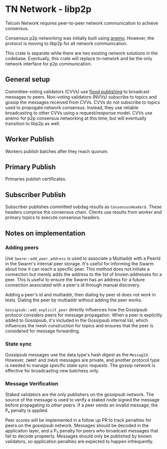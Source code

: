 # TN Network - libp2p

Telcoin Network requires peer-to-peer network communication to achieve consensus.

Consensus p2p networking was initially built using [anemo](https://github.com/mystenlabs/anemo.git).
However, the protocol is moving to libp2p for all network communication.

This crate is separate while there are two existing network solutions in the codebase.
Eventually, this crate will replace tn-network and be the only network interface for p2p communication.

## General setup

Committee-voting validators (CVVs) use [flood publishing](https://github.com/libp2p/specs/blob/master/pubsub/gossipsub/gossipsub-v1.1.md#flood-publishing) to broadcast messages to peers.
Non-voting validators (NVVs) subscribe to topics and gossip the messages received from CVVs.
CVVs do not subscribe to topics used to propogate network consensus. Instead, they use reliable broadcasting to other CVVs using a request/response model.
CVVs use anemo for p2p consensus networking at this time, but will eventually transition to libp2p as well.

## Worker Publish

Workers publish batches after they reach quorum.

## Primary Publish

Primaries publish certificates.

## Subscriber Publish

Subscriber publishes committed subdag results as `ConsensusHeader`s.
These headers comprise the consensus chain.
Clients use results from worker and primary topics to execute consensus headers.

## Notes on implementation

### Adding peers

Use `Swarm::add_peer_address` is used to associate a Multiaddr with a PeerId in the Swarm's internal peer storage.
It's useful for informing the Swarm about how it can reach a specific peer.
This method does not initiate a connection but merely adds the address to the list of known addresses for a peer.
This is useful to ensure the Swarm has an address for a future connection associated with a peer's id through manual discovery.

Adding a peer's id and multiaddr, then dialing by peer id does not work in tests.
Dialing the peer by multiaddr without adding the peer works.

`Gossipsub::add_explicit_peer` directly influences how the Gossipsub protocol considers peers for message propagation.
When a peer is explicitly added to Gossipsub, it's included in the Gossipsub internal list, which influences the mesh construction for topics and ensures that the peer is considered for message forwarding.

### State sync

Gossipsub messages use the data type's hash digest as the `MessagId`.
However, `IWANT` and `IHAVE` messages are private, and another protocol type is needed to manage specific state sync requests.
The gossip network is effective for broadcasting new batchess only.

### Message Verification

Staked validators are the only publishers on the gossipsub network.
The source of the message is used to verify a staked node signed the message before propagating to other peers.
If a peer sends an invalid message, the P₄ penalty is applied.

Peer scores will be implemented in a follow up PR to track penalties for peers on the gossipsub network.
Messages should be decoded in the applicaiton layer, and a P₅ penalty for peers who broadcast messages that fail to decode propeerly.
Messages should only be published by known validators, so application penalties are expected to happen infrequently.
